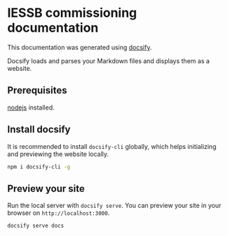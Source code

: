 # IESSB commissioning documentation

This documentation was generated using [docsify](https://docsify.js.org/#/).

Docsify loads and parses your Markdown files and displays them as a website.

## Prerequisites

[nodejs](https://nodejs.org/en) installed.

## Install docsify

It is recommended to install `docsify-cli` globally, which helps initializing and previewing the website locally.

```bash
npm i docsify-cli -g
```

## Preview your site

Run the local server with `docsify serve`. You can preview your site in your browser on `http://localhost:3000`.

```bash
docsify serve docs
```